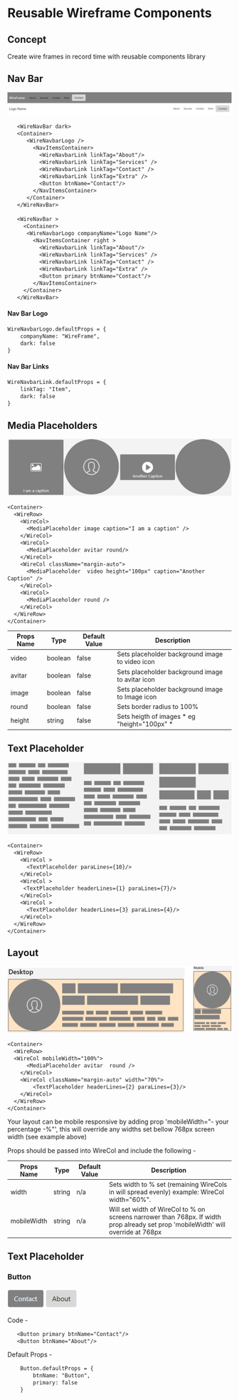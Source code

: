 # Reusable Wireframe Components

## Concept

Create wire frames in record time with reusable components library


## Nav Bar
![Image of nav](https://github.com/timwf/react-wireframe/blob/master/src/demo-images/navbar.png)

       <WireNavBar dark>
       <Container>
          <WireNavbarLogo />         
            <NavItemsContainer>
              <WireNavbarLink linkTag="About"/>
              <WireNavbarLink linkTag="Services" />
              <WireNavbarLink linkTag="Contact" />
              <WireNavbarLink linkTag="Extra" />
              <Button btnName="Contact"/>
            </NavItemsContainer>
          </Container>
       </WireNavBar>

       <WireNavBar >
         <Container>
          <WireNavbarLogo companyName="Logo Name"/>  
            <NavItemsContainer right >
              <WireNavbarLink linkTag="About"/>
              <WireNavbarLink linkTag="Services" />
              <WireNavbarLink linkTag="Contact" />
              <WireNavbarLink linkTag="Extra" />
              <Button primary btnName="Contact"/>
            </NavItemsContainer>
         </Container>
       </WireNavBar>
       

#### Nav Bar Logo

    WireNavbarLogo.defaultProps = {
        companyName: "WireFrame",
        dark: false  
    }

#### Nav Bar Links

    WireNavbarLink.defaultProps = {
        linkTag: "Item",
        dark: false  
    }

## Media Placeholders

![Image of media placeholder](https://github.com/timwf/react-wireframe/blob/master/src/demo-images/media-placeholder.png)

    <Container>
      <WireRow>
        <WireCol>
          <MediaPlaceholder image caption="I am a caption" />
        </WireCol>
        <WireCol>
          <MediaPlaceholder avitar round/>
        </WireCol>
        <WireCol className="margin-auto"> 
          <MediaPlaceholder  video height="100px" caption="Another Caption" />
        </WireCol>
        <WireCol>
          <MediaPlaceholder round />
        </WireCol>      
      </WireRow>
    </Container>

Props Name | Type | Default Value | Description
--- | --- | --- | ---
video | boolean | false | Sets placeholder background image to video icon
avitar | boolean | false | Sets placeholder background image to avitar icon
image | boolean | false | Sets placeholder background image to Image icon
round | boolean | false | Sets border radius to 100%
height | string | false | Sets heigth of images * eg "height="100px" *

## Text Placeholder

![Image of media placeholder](https://github.com/timwf/react-wireframe/blob/master/src/demo-images/text-placeholder.png)

    <Container>
      <WireRow>
        <WireCol >
          <TextPlaceholder paraLines={10}/>
        </WireCol>  
        <WireCol >
         <TextPlaceholder headerLines={1} paraLines={7}/>
        </WireCol>  
        <WireCol >
          <TextPlaceholder headerLines={3} paraLines={4}/>
        </WireCol>  
      </WireRow>
    </Container>


## Layout

![Image of layout](https://github.com/timwf/react-wireframe/blob/master/src/demo-images/layout-1.png)

    <Container>
      <WireRow>
      <WireCol mobileWidth="100%">
          <MediaPlaceholder avitar  round />
        </WireCol>   
        <WireCol className="margin-auto" width="70%">
            <TextPlaceholder headerLines={2} paraLines={3}/>
        </WireCol>   
      </WireRow>
    </Container>

Your layout can be mobile responsive by adding prop 'mobileWidth="- your percentage -%"', this will override any widths set bellow 
768px screen width (see example above)

Props should be passed into WireCol and include the following -

Props Name | Type | Default Value | Description
--- | --- | --- | ---
width | string | n/a | Sets <WireCol> width to % set (remaining WireCols in <WireRow> will spread evenly) example: WireCol width="60%".
mobileWidth | string | n/a | Will set width of WireCol to % on screens narrower than 768px. If width prop already set prop 'mobileWidth' will override at 768px


## Text Placeholder



### Button

![Image of button](https://github.com/timwf/react-wireframe/blob/master/src/demo-images/button.png)

Code -

       <Button primary btnName="Contact"/>
       <Button btnName="About"/>
       
       
Default Props -

        Button.defaultProps = {
            btnName: "Button",
            primary: false  
        }




